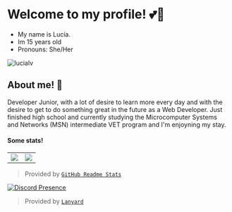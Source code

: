 # Welcome to my profile! 💕🌸
- My name is Lucía.
- Im 15 years old
- Pronouns: She/Her
<img src="https://komarev.com/ghpvc/?username=lucialv" alt="lucialv" />

## About me! 🌸
Developer Junior, with a lot of desire to learn more every day and with the desire to get to do something great in the future as a Web Developer.
Just finished high school and currently studying the Microcomputer Systems and Networks (MSN) intermediate VET program and I'm enjoyning my stay.

#### Some stats!

<table>
  <tr>
    <td align="center" style="padding=0;width=50%;">
      <img align="center" style="padding=0;" src="https://grs.quantumly.dev/api/?username=lucialv&show_icons=true&title_color=4F8CC9&text_color=9f9f9f&bg_color=00000000&hide_border=true&icon_color=4F8CC9&hide_title=true&count_private=true" />
    </td>
    <td align="center" style="padding=0;width=50%;">
      <img align="center" style="padding=0;" src="https://grs.quantumly.dev/api/top-langs/?username=lucialv&layout=compact&show_icons=true&title_color=4F8CC9&text_color=9f9f9f&bg_color=00000000&hide_border=true&icon_color=00000000&count_private=true" />
    </td>
  </tr>
</table>

> Provided by [`GitHub Readme Stats`]

[`GitHub Readme Stats`]: https://github.com/anuraghazra/github-readme-stats

[![Discord Presence](https://lanyard.cnrad.dev/api/300969054649450496)](https://discord.com/users/300969054649450496)

> Provided by [`Lanyard`]

[`Lanyard`]: https://github.com/Phineas/lanyard
